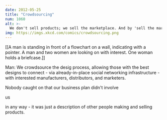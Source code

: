 ```yaml
---
date: 2012-05-25
title: "Crowdsourcing"
num: 1060
alt: >-
  We don't sell products; we sell the marketplace. And by 'sell the marketplace' we mean 'play shooters, sometimes for upwards of 20 hours straight.'
img: https://imgs.xkcd.com/comics/crowdsourcing.png
---
```

[[A man is standing in front of a flowchart on a wall, indicating with a pointer. A man and two women are looking on with interest. One woman holds a briefcase.]]

Man: We crowdsource the desig process, allowing those with the best designs to connect - via already-in-place social networking infrastructure - with interested manufacturers, distributors, and marketers.

Nobody caught on that our business plan didn't involve 

us

 in any way - it was just a description of other people making and selling products.

